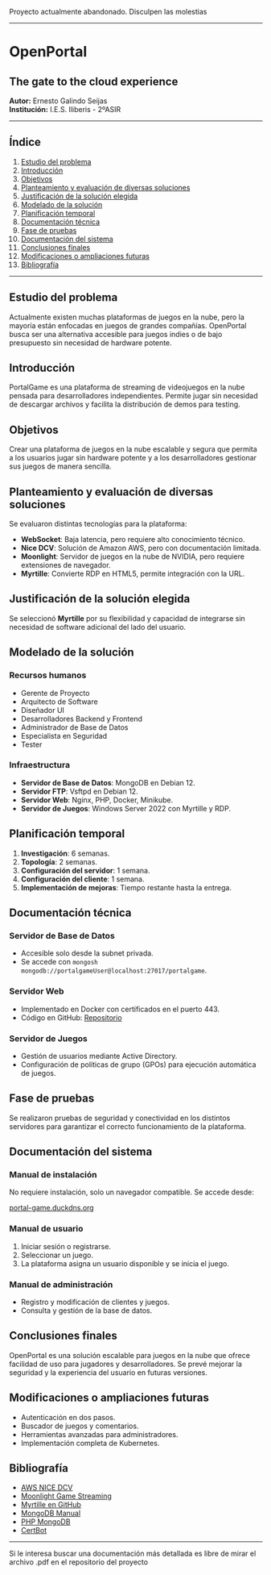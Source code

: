 Proyecto actualmente abandonado. Disculpen las molestias

---

# OpenPortal

## The gate to the cloud experience

**Autor:** Ernesto Galindo Seijas  
**Institución:** I.E.S. Iliberis - 2ºASIR

---

## Índice

1. [Estudio del problema](#estudio-del-problema)
2. [Introducción](#introduccion)
3. [Objetivos](#objetivos)
4. [Planteamiento y evaluación de diversas soluciones](#planteamiento-y-evaluacion-de-diversas-soluciones)
5. [Justificación de la solución elegida](#justificacion-de-la-solucion-elegida)
6. [Modelado de la solución](#modelado-de-la-solucion)
7. [Planificación temporal](#planificacion-temporal)
8. [Documentación técnica](#documentacion-tecnica)
9. [Fase de pruebas](#fase-de-pruebas)
10. [Documentación del sistema](#documentacion-del-sistema)
11. [Conclusiones finales](#conclusiones-finales)
12. [Modificaciones o ampliaciones futuras](#modificaciones-o-ampliaciones-futuras)
13. [Bibliografía](#bibliografia)

---

## Estudio del problema

Actualmente existen muchas plataformas de juegos en la nube, pero la mayoría están enfocadas en juegos de grandes compañías. OpenPortal busca ser una alternativa accesible para juegos indies o de bajo presupuesto sin necesidad de hardware potente.

## Introducción

PortalGame es una plataforma de streaming de videojuegos en la nube pensada para desarrolladores independientes. Permite jugar sin necesidad de descargar archivos y facilita la distribución de demos para testing.

## Objetivos

Crear una plataforma de juegos en la nube escalable y segura que permita a los usuarios jugar sin hardware potente y a los desarrolladores gestionar sus juegos de manera sencilla.

## Planteamiento y evaluación de diversas soluciones

Se evaluaron distintas tecnologías para la plataforma:

- **WebSocket**: Baja latencia, pero requiere alto conocimiento técnico.
- **Nice DCV**: Solución de Amazon AWS, pero con documentación limitada.
- **Moonlight**: Servidor de juegos en la nube de NVIDIA, pero requiere extensiones de navegador.
- **Myrtille**: Convierte RDP en HTML5, permite integración con la URL.

## Justificación de la solución elegida

Se seleccionó **Myrtille** por su flexibilidad y capacidad de integrarse sin necesidad de software adicional del lado del usuario.

## Modelado de la solución

### Recursos humanos

- Gerente de Proyecto
- Arquitecto de Software
- Diseñador UI
- Desarrolladores Backend y Frontend
- Administrador de Base de Datos
- Especialista en Seguridad
- Tester

### Infraestructura

- **Servidor de Base de Datos**: MongoDB en Debian 12.
- **Servidor FTP**: Vsftpd en Debian 12.
- **Servidor Web**: Nginx, PHP, Docker, Minikube.
- **Servidor de Juegos**: Windows Server 2022 con Myrtille y RDP.

## Planificación temporal

1. **Investigación**: 6 semanas.
2. **Topología**: 2 semanas.
3. **Configuración del servidor**: 1 semana.
4. **Configuración del cliente**: 1 semana.
5. **Implementación de mejoras**: Tiempo restante hasta la entrega.

## Documentación técnica

### Servidor de Base de Datos

- Accesible solo desde la subnet privada.
- Se accede con `mongosh mongodb://portalgameUser@localhost:27017/portalgame`.

### Servidor Web

- Implementado en Docker con certificados en el puerto 443.
- Código en GitHub: [Repositorio](https://github.com/ErnesGS/PortalGame/tree/master)

### Servidor de Juegos

- Gestión de usuarios mediante Active Directory.
- Configuración de políticas de grupo (GPOs) para ejecución automática de juegos.

## Fase de pruebas

Se realizaron pruebas de seguridad y conectividad en los distintos servidores para garantizar el correcto funcionamiento de la plataforma.

## Documentación del sistema

### Manual de instalación

No requiere instalación, solo un navegador compatible. Se accede desde:

[portal-game.duckdns.org](http://portal-game.duckdns.org)

### Manual de usuario

1. Iniciar sesión o registrarse.
2. Seleccionar un juego.
3. La plataforma asigna un usuario disponible y se inicia el juego.

### Manual de administración

- Registro y modificación de clientes y juegos.
- Consulta y gestión de la base de datos.

## Conclusiones finales

OpenPortal es una solución escalable para juegos en la nube que ofrece facilidad de uso para jugadores y desarrolladores. Se prevé mejorar la seguridad y la experiencia del usuario en futuras versiones.

## Modificaciones o ampliaciones futuras

- Autenticación en dos pasos.
- Buscador de juegos y comentarios.
- Herramientas avanzadas para administradores.
- Implementación completa de Kubernetes.

## Bibliografía

- [AWS NICE DCV](https://aws.amazon.com/es/hpc/dcv/)
- [Moonlight Game Streaming](https://github.com/moonlight-stream)
- [Myrtille en GitHub](https://github.com/cedrozor/myrtille)
- [MongoDB Manual](https://www.mongodb.com/docs/manual/tutorial/install-mongodb-on-debian/)
- [PHP MongoDB](https://www.php.net/manual/es/set.mongodb.php)
- [CertBot](https://certbot.eff.org/instructions)

---

Si le interesa buscar una documentación más detallada es libre de mirar el archivo .pdf en el repositorio del proyecto
